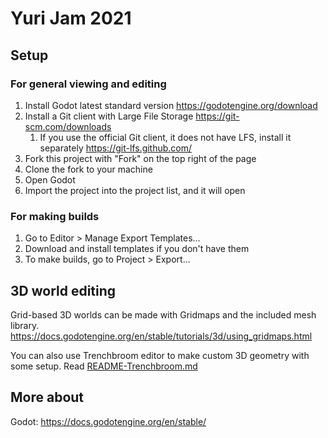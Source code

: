 # Yuri Jam 2021

## Setup

### For general viewing and editing

1. Install Godot latest standard version https://godotengine.org/download
2. Install a Git client with Large File Storage https://git-scm.com/downloads
   1. If you use the official Git client, it does not have LFS, install it separately https://git-lfs.github.com/
3. Fork this project with "Fork" on the top right of the page
4. Clone the fork to your machine
5. Open Godot
6. Import the project into the project list, and it will open

### For making builds

1. Go to Editor > Manage Export Templates...
2. Download and install templates if you don't have them
3. To make builds, go to Project > Export...

## 3D world editing

Grid-based 3D worlds can be made with Gridmaps and the included mesh library. https://docs.godotengine.org/en/stable/tutorials/3d/using_gridmaps.html

You can also use Trenchbroom editor to make custom 3D geometry with some setup. Read [README-Trenchbroom.md](README-Trenchbroom.md)

## More about

Godot: https://docs.godotengine.org/en/stable/

